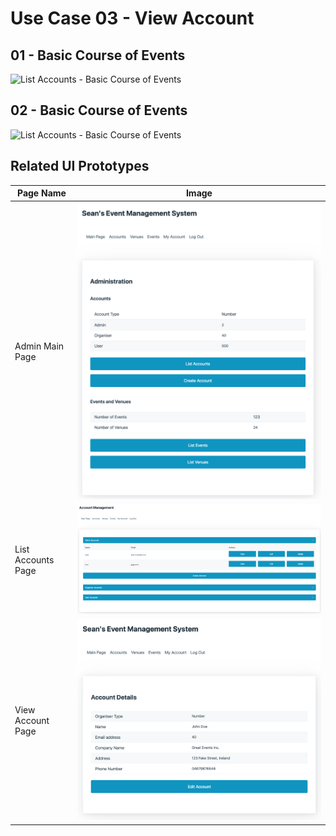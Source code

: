 # Use Case 03 - View Account

## 01 - Basic Course of Events

![List Accounts - Basic Course of Events](/02-analysis/usecases/images/03-view-account-basic1.png)

## 02 - Basic Course of Events

![List Accounts - Basic Course of Events](/02-analysis/usecases/images/03-view-account-basic2.png)

## Related UI Prototypes
| Page Name   | Image                                                  |
| ----------- |------------------------------------------------------------ |
| Admin Main Page | ![Main Page](/01-requirements-solution/uisketches/01-main-admin.png) |
| List Accounts Page | ![Main Page](/01-requirements-solution/uisketches/04-list-accounts.png) |
| View Account Page | ![Main Page](/01-requirements-solution/uisketches/06-view-account.png) |

